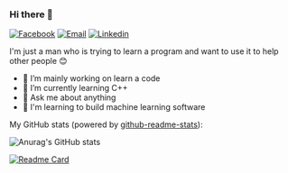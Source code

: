 ### Hi there 👋
[![Facebook](https://img.shields.io/badge/SocialMedia-F0773A?style=flat-square&logo=firefox-browser&logoColor=white)](https://www.facebook.com/max.botukh/)
[![Email](https://img.shields.io/badge/-Email-E8453C?style=flat-square&logo=Gmail&logoColor=white)](mailto:maksbotukh@gmail.com)
[![Linkedin](https://img.shields.io/badge/-LinkedIn-1568BF?style=flat-square&logo=Linkedin&logoColor=white)](https://www.linkedin.com/in/maksim-botukh-927597206/)

I'm just a man who is trying to learn a program and want to use it to help other people 😊 

- 🔭 I’m mainly working on learn a code
- 🌱 I’m currently learning C++
- 💬 Ask me about anything
- 🚀 I'm learning to build machine learning software 
   
 My GitHub stats (powered by [github-readme-stats](https://github.com/anuraghazra/github-readme-stats)):

![Anurag's GitHub stats](https://github-readme-stats.vercel.app/api?username=Max634&show_icons=true&theme=cobalt)

[![Readme Card](https://github-readme-stats.vercel.app/api/pin/?username=anuraghazra&repo=github-readme-stats)](https://github.com/Max634/C-begginers-stuff)
